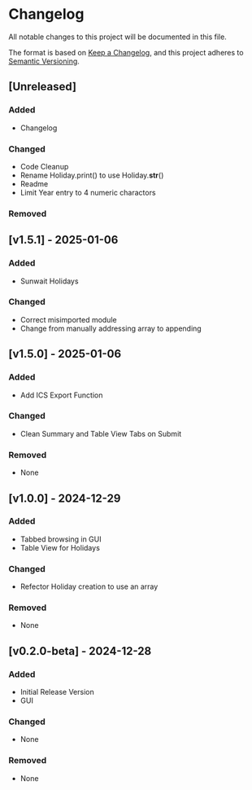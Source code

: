 # Changelog

All notable changes to this project will be documented in this file.

The format is based on [Keep a Changelog](https://keepachangelog.com/en/1.1.0/),
and this project adheres to [Semantic Versioning](https://semver.org/spec/v2.0.0.html).

## [Unreleased]

### Added

- Changelog

### Changed

- Code Cleanup
- Rename Holiday.print() to use Holiday.__str__()
- Readme
- Limit Year entry to 4 numeric charactors

### Removed

## [v1.5.1] - 2025-01-06

### Added

- Sunwait Holidays

### Changed

- Correct misimported module
- Change from manually addressing array to appending

## [v1.5.0] - 2025-01-06

### Added

- Add ICS Export Function

### Changed

- Clean Summary and Table View Tabs on Submit

### Removed

- None

## [v1.0.0] - 2024-12-29

### Added

- Tabbed browsing in GUI
- Table View for Holidays

### Changed

- Refector Holiday creation to use an array

### Removed

- None

## [v0.2.0-beta] - 2024-12-28

### Added

- Initial Release Version
- GUI

### Changed

- None

### Removed

- None
